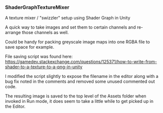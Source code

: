 ### ShaderGraphTextureMixer
A texture mixer / "swizzler" setup using Shader Graph in Unity

A quick way to take images and set them to certain channels and re-arrange those channels as well.

Could be handy for packing greyscale image maps into one RGBA file to save space for example.

File saving script was found here: https://gamedev.stackexchange.com/questions/125371/how-to-write-from-shader-to-a-texture-to-a-png-in-unity

I modified the script slightly to expose the filename in the editor along with a bug fix noted in the comments and removed some unused commented out code.

The resulting image is saved to the top level of the Assets folder when invoked in Run mode, it does seem to take a little while to get picked up in the Editor.

